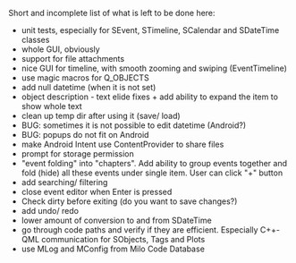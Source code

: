 Short and incomplete list of what is left to be done here:

- unit tests, especially for SEvent, STimeline, SCalendar and SDateTime classes
- whole GUI, obviously
- support for file attachments
- nice GUI for timeline, with smooth zooming and swiping (EventTimeline)
- use magic macros for Q_OBJECTS
- add null datetime (when it is not set)
- object description - text elide fixes + add ability to expand the item to show
  whole text
- clean up temp dir after using it (save/ load)
- BUG: sometimes it is not possible to edit datetime (Android?)
- BUG: popups do not fit on Android
- make Android Intent use ContentProvider to share files
- prompt for storage permission
- "event folding" into "chapters". Add ability to group events together
  and fold (hide) all these events under single item. User can click "+" button
- add searching/ filtering
- close event editor when Enter is pressed
- Check dirty before exiting (do you want to save changes?)
- add undo/ redo
- lower amount of conversion to and from SDateTime
- go through code paths and verify if they are efficient. Especially C++-QML
  communication for SObjects, Tags and Plots
- use MLog and MConfig from Milo Code Database
